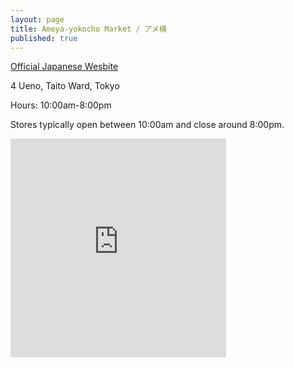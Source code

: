 ```yaml
---
layout: page
title: Ameya-yokocho Market / アメ横
published: true
---
```

[Official Japanese Wesbite](http://www.ameyoko.net/)

4 Ueno, Taito Ward, Tokyo

Hours: 10:00am-8:00pm

Stores typically open between 10:00am and close around 8:00pm.

<div class="mapouter"><div class="gmap_canvas"><iframe width="345" height="350" id="gmap_canvas" src="https://maps.google.com/maps?q=Ameya-Yokochō  &t=&z=17&ie=UTF8&iwloc=&output=embed" frameborder="0" scrolling="no" marginheight="0" marginwidth="0"></iframe></div><a href="https://www.crocothemes.net">wordpress themes</a><style>.mapouter{overflow:hidden;height:350px;width:345px;}.gmap_canvas {background:none!important;height:350px;width:345px;}</style></div>